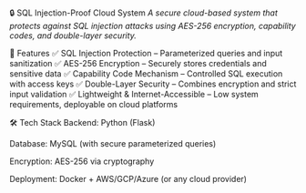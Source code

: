 🔒 SQL Injection-Proof Cloud System
*A secure cloud-based system that protects against SQL injection attacks using AES-256 encryption, capability codes, and double-layer security.*

🌟 Features
✅ SQL Injection Protection – Parameterized queries and input sanitization
✅ AES-256 Encryption – Securely stores credentials and sensitive data
✅ Capability Code Mechanism – Controlled SQL execution with access keys
✅ Double-Layer Security – Combines encryption and strict input validation
✅ Lightweight & Internet-Accessible – Low system requirements, deployable on cloud platforms

🛠️ Tech Stack
Backend: Python (Flask)

Database: MySQL (with secure parameterized queries)

Encryption: AES-256 via cryptography

Deployment: Docker + AWS/GCP/Azure (or any cloud provider)
